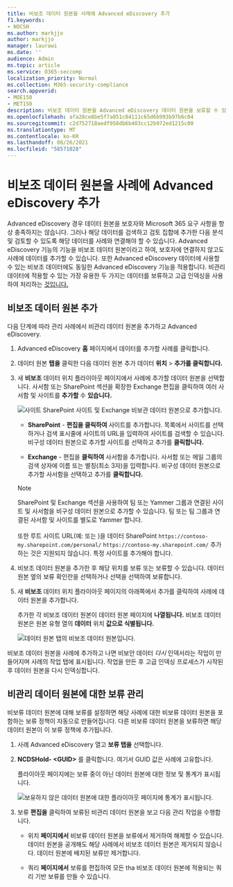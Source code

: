 ```yaml
---
title: 비보조 데이터 원본을 사례에 Advanced eDiscovery 추가
f1.keywords:
- NOCSH
ms.author: markjjo
author: markjjo
manager: laurawi
ms.date: ''
audience: Admin
ms.topic: article
ms.service: O365-seccomp
localization_priority: Normal
ms.collection: M365-security-compliance
search.appverid:
- MOE150
- MET150
description: 비보조 데이터 원본을 Advanced eDiscovery 데이터 원본을 보류할 수 있습니다. 비관리 데이터 원본은 다시 인덱싱되어 부분적으로 인덱싱된 것으로 표시된 모든 콘텐츠는 완전히 빠르고 검색할 수 있도록 다시 처리됩니다.
ms.openlocfilehash: afa28ce8be5f7a051c84111c65d6b993b97b6c04
ms.sourcegitcommit: c2d752718aedf958db6b403cc12b972ed1215c00
ms.translationtype: MT
ms.contentlocale: ko-KR
ms.lasthandoff: 08/26/2021
ms.locfileid: "58571028"
---
```

# <a name="add-non-custodial-data-sources-to-an-advanced-ediscovery-case"></a>비보조 데이터 원본을 사례에 Advanced eDiscovery 추가

Advanced eDiscovery 경우 데이터 원본을 보호자와 Microsoft 365 요구 사항을 항상 충족하지는 않습니다. 그러나 해당 데이터를 검색하고 검토 집합에 추가한 다음 분석 및 검토할 수 있도록 해당 데이터를 사례와 연결해야 할 수 있습니다. Advanced eDiscovery 기능의 기능을 비보조 데이터 원본이라고 하여, 보호자에 연결하지 않고도 사례에 데이터를 추가할 수 있습니다.  또한 Advanced eDiscovery 데이터에 사용할 수 있는 비보조 데이터에도 동일한 Advanced eDiscovery 기능을 적용합니다. 비관리 데이터에 적용할 수 있는 가장 유용한 두 가지는 데이터를 보류하고 고급 인덱싱을 사용하여 처리하는 [것입니다.](indexing-custodian-data.md)

## <a name="add-a-non-custodial-data-source"></a>비보조 데이터 원본 추가

다음 단계에 따라 관리 사례에서 비관리 데이터 원본을 추가하고 Advanced eDiscovery.

1. Advanced eDiscovery **홈** 페이지에서 데이터를 추가할 사례를 클릭합니다.

2. 데이터 원본 **탭을** 클릭한 다음 데이터 원본 추가 데이터 **위치**  >  **추가를 클릭합니다.**

3. 새 **비보조** 데이터 위치 플라이아웃 페이지에서 사례에 추가할 데이터 원본을 선택합니다. 사서함 또는 SharePoint 섹션을 확장한  Exchange 편집을 클릭하여 여러 사서함 및 사이트를 **추가할** 수 **있습니다.**

   ![사이트 SharePoint 사이트 및 Exchange 비보관 데이터 원본으로 추가합니다.](../media/NonCustodialDataSources1.png)

   - **SharePoint** - **편집을 클릭하여** 사이트를 추가합니다. 목록에서 사이트를 선택하거나 검색 표시줄에 사이트의 URL을 입력하여 사이트를 검색할 수 있습니다. 비구성 데이터 원본으로 추가할 사이트를 선택하고 추가를 **클릭합니다.**

   - **Exchange** - 편집을 **클릭하여** 사서함을 추가합니다. 사서함 또는 메일 그룹의 검색 상자에 이름 또는 별칭(최소 3자)을 입력합니다. 비구성 데이터 원본으로 추가할 사서함을 선택하고 추가를 **클릭합니다.**

   > [!NOTE]
   > SharePoint 및  Exchange 섹션을  사용하여 팀 또는 Yammer 그룹과 연결된 사이트 및 사서함을 비구성 데이터 원본으로 추가할 수 있습니다. 팀 또는 팀 그룹과 연결된 사서함 및 사이트를 별도로 Yammer 합니다.<br/><br/> 또한 루트 사이트 URL(예: 또는 )을 데이터 SharePoint `https://contoso-my.sharepoint.com/personal/` `https://contoso-my.sharepoint.com/` 추가하는 것은 지원되지 않습니다. 특정 사이트를 추가해야 합니다.

4. 비보조 데이터 원본을 추가한 후 해당 위치를 보류 또는 보류할 수 있습니다. 데이터 원본 옆의  보류 확인란을 선택하거나 선택을 선택하여 보류합니다.

5. 새 **비보조** 데이터  위치 플라이아웃 페이지의 아래쪽에서 추가를 클릭하여 사례에 데이터 원본을 추가합니다.

   추가한 각 비보조 데이터 원본이 데이터 원본 페이지에 **나열됩니다.** 비보조 데이터 원본은 원본 유형 열의 **데이터** 위치 **값으로 식별됩니다.**

   ![데이터 원본 탭의 비보조 데이터 원본입니다.](../media/NonCustodialDataSources2.png)

비보조 데이터 원본을 사례에 추가하고 나면 비보안 데이터 *다시* 인덱서라는 작업이 만들어지며 사례의  작업 탭에 표시됩니다. 작업을 만든 후 고급 인덱싱 프로세스가 시작된 후 데이터 원본을 다시 인덱싱합니다.

## <a name="manage-the-hold-for-non-custodial-data-sources"></a>비관리 데이터 원본에 대한 보류 관리

비보류 데이터 원본에 대해 보류를 설정하면 해당 사례에 대한 비보류 데이터 원본을 포함하는 보류 정책이 자동으로 만들어집니다. 다른 비보류 데이터 원본을 보류하면 해당 데이터 원본이 이 보류 정책에 추가됩니다.

1. 사례 Advanced eDiscovery 열고 **보류 탭을** 선택합니다.

2. **NCDSHold- \<GUID\>** 를 클릭합니다. 여기서 GUID 값은 사례에 고유합니다.

   플라이아웃 페이지에는 보류 중이 아닌 데이터 원본에 대한 정보 및 통계가 표시됩니다.

   ![보유하지 않은 데이터 원본에 대한 플라이아웃 페이지에 통계가 표시됩니다.](../media/NonCustodialDataSourcesHoldFlyout.png)

3. 보류 **편집을** 클릭하여 보류된 비관리 데이터 원본을 보고 다음 관리 작업을 수행합니다.

   - 위치 **페이지에서** 비보류 데이터 원본을 보류에서 제거하여 해제할 수 있습니다. 데이터 원본을 공개해도 해당 사례에서 비보조 데이터 원본은 제거되지 않습니다. 데이터 원본에 배치된 보류만 제거합니다.

   - 쿼리 **페이지에서** 보류를 편집하여 모든 tha 비보조 데이터 원본에 적용되는 쿼리 기반 보류를 만들 수 있습니다.
